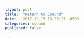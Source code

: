 ```yaml
---
layout: post
title:  "Return to Csound"
date:   2017-12-15 13:23:17 -0500
categories: csound
published: false
---
```

